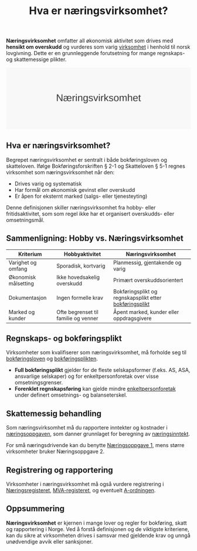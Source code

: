 ﻿---
title: "Hva er næringsvirksomhet?"
seoTitle: "Hva er næringsvirksomhet?"
description: '**Næringsvirksomhet** omfatter all økonomisk aktivitet som drives med **hensikt om overskudd** og vurderes som varig [virksomhet](/blogs/regnskap/hva-er-virks...'
---

**Næringsvirksomhet** omfatter all økonomisk aktivitet som drives med **hensikt om overskudd** og vurderes som varig [virksomhet](/blogs/regnskap/hva-er-virksomhet "Hva er en virksomhet? Definisjon og Regnskapsmessige Forhold") i henhold til norsk lovgivning. Dette er en grunnleggende forutsetning for mange regnskaps- og skattemessige plikter.

![Næringsvirksomhet: Definisjon og Regnskapsmessig Behandling](naeringsvirksomhet-image.svg)

## Hva er næringsvirksomhet?

Begrepet næringsvirksomhet er sentralt i både bokføringsloven og skatteloven. Ifølge Bokføringsforskriften § 2-1 og Skatteloven § 5-1 regnes virksomhet som næringsvirksomhet når den:

* Drives varig og systematisk
* Har formål om økonomisk gevinst eller overskudd
* Er åpen for eksternt marked (salgs- eller tjenesteyting)

Denne definisjonen skiller næringsvirksomhet fra hobby- eller fritidsaktivitet, som som regel ikke har et organisert overskudds- eller omsetningsmål.

## Sammenligning: Hobby vs. Næringsvirksomhet

| Kriterium             | Hobbyaktivitet                                | Næringsvirksomhet                                               |
|-----------------------|-----------------------------------------------|-----------------------------------------------------------------|
| Varighet og omfang    | Sporadisk, kortvarig                          | Planmessig, gjentakende og varig                               |
| Økonomisk målsetting  | Ikke hovedsakelig overskudd                   | Primært overskuddsorientert                                     |
| Dokumentasjon         | Ingen formelle krav                            | Bokføringsplikt og regnskapsplikt etter [bokføringsplikt](/blogs/regnskap/hva-er-bokforingsplikt "Hva er Bokføringsplikt? Komplett Guide til Norske Bokføringskrav") |
| Marked og kunder      | Ofte begrenset til familie og venner          | Åpent marked, kunder eller oppdragsgivere                      |

## Regnskaps- og bokføringsplikt

Virksomheter som kvalifiserer som næringsvirksomhet, må forholde seg til [bokføringsloven](/blogs/regnskap/hva-er-bokforingsloven "Hva er Bokføringsloven? Guide til bokføringsreglene i Norge") og [bokføringsplikten](/blogs/regnskap/hva-er-bokforingsplikt "Hva er Bokføringsplikt? Komplett Guide til Norske Bokføringskrav").

* **Full bokføringsplikt** gjelder for de fleste selskapsformer (f.eks. AS, ASA, ansvarlige selskaper) og for enkeltpersonforetak over visse omsetningsgrenser.
* **Forenklet regnskapsføring** kan gjelde mindre [enkeltpersonforetak](/blogs/regnskap/hva-er-enkeltpersonforetak "Hva er Enkeltpersonforetak? Komplett Guide til ENK i Norge") under definert omsetnings- og balanseterskel.

## Skattemessig behandling

Som næringsvirksomhet må du rapportere inntekter og kostnader i [næringsoppgaven](/blogs/regnskap/hva-er-naeringsoppgave "Hva er næringsoppgave? Komplett Guide til Næringsoppgaven i Norge"), som danner grunnlaget for beregning av [næringsinntekt](/blogs/regnskap/naeringsinntekt "Hva er næringsinntekt? Definisjon og Skattemessig Behandling").

For små næringsdrivende kan du benytte [Næringsoppgave 1](/blogs/regnskap/naeringsoppgave-1 "Hva er Næringsoppgave 1? Komplett Guide til Næringsoppgave 1"), mens større virksomheter bruker Næringsoppgave 2.

## Registrering og rapportering

Virksomheter i næringsvirksomhet må også vurdere registrering i [Næringsregisteret](/blogs/regnskap/hva-er-foretaksregisteret "Hva er Foretaksregisteret? Guide til Enhetsregister og Foretaksregister"), [MVA-registeret](/blogs/regnskap/hva-er-mva-registeret "Hva er MVA-registeret? Registreringsplikt for Merverdiavgift"), og eventuelt [A-ordningen](/blogs/regnskap/hva-er-a-meldingu "Hva er A-meldingen? Komplett Guide til A-rapportering").

## Oppsummering

**Næringsvirksomhet** er kjernen i mange lover og regler for bokføring, skatt og rapportering i Norge. Ved å forstå definisjonen og de viktigste kriteriene, kan du sikre at virksomheten drives i samsvar med gjeldende krav og unngå unødvendige avvik eller sanksjoner.










